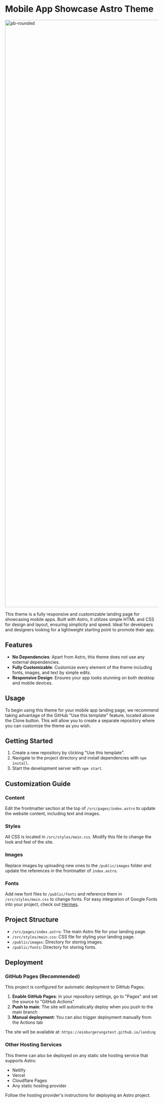 # Mobile App Showcase Astro Theme
<img width="1920" alt="pb-rounded" src="https://github.com/cadensstudio/app-showcase/assets/54109914/d76cbfb7-b5e0-4298-84f8-648753629ff6">

This theme is a fully responsive and customizable landing page for showcasing mobile apps. Built with Astro, it utilizes simple HTML and CSS for design and layout, ensuring simplicity and speed. Ideal for developers and designers looking for a lightweight starting point to promote their app.

## Features

- **No Dependencies**: Apart from Astro, this theme does not use any external dependencies.
- **Fully Customizable**: Customize every element of the theme including fonts, images, and text by simple edits.
- **Responsive Design**: Ensures your app looks stunning on both desktop and mobile devices.

## Usage

To begin using this theme for your mobile app landing page, we recommend taking advantage of the GitHub "Use this template" feature, located above the Clone button. This will allow you to create a separate repository where you can customize the theme as you wish.

## Getting Started

1. Create a new repository by clicking "Use this template".
2. Navigate to the project directory and install dependencies with `npm install`.
3. Start the development server with `npm start`.

## Customization Guide

### Content

Edit the frontmatter section at the top of `/src/pages/index.astro` to update the website content, including text and images.

### Styles

All CSS is located in `/src/styles/main.css`. Modify this file to change the look and feel of the site.

### Images

Replace images by uploading new ones to the `/public/images` folder and update the references in the frontmatter of `index.astro`.

### Fonts

Add new font files to `/public/fonts` and reference them in `/src/styles/main.css` to change fonts. For easy integration of Google Fonts into your project, check out [Hermes](https://github.com/cadensstudio/hermes).

## Project Structure

- `/src/pages/index.astro`: The main Astro file for your landing page.
- `/src/styles/main.css`: CSS file for styling your landing page.
- `/public/images`: Directory for storing images.
- `/public/fonts`: Directory for storing fonts.

## Deployment

### GitHub Pages (Recommended)

This project is configured for automatic deployment to GitHub Pages:

1. **Enable GitHub Pages**: In your repository settings, go to "Pages" and set the source to "GitHub Actions"
2. **Push to main**: The site will automatically deploy when you push to the main branch
3. **Manual deployment**: You can also trigger deployment manually from the Actions tab

The site will be available at: `https://einburgerungstest.github.io/landing`

### Other Hosting Services

This theme can also be deployed on any static site hosting service that supports Astro:
- Netlify
- Vercel  
- Cloudflare Pages
- Any static hosting provider

Follow the hosting provider's instructions for deploying an Astro project.
